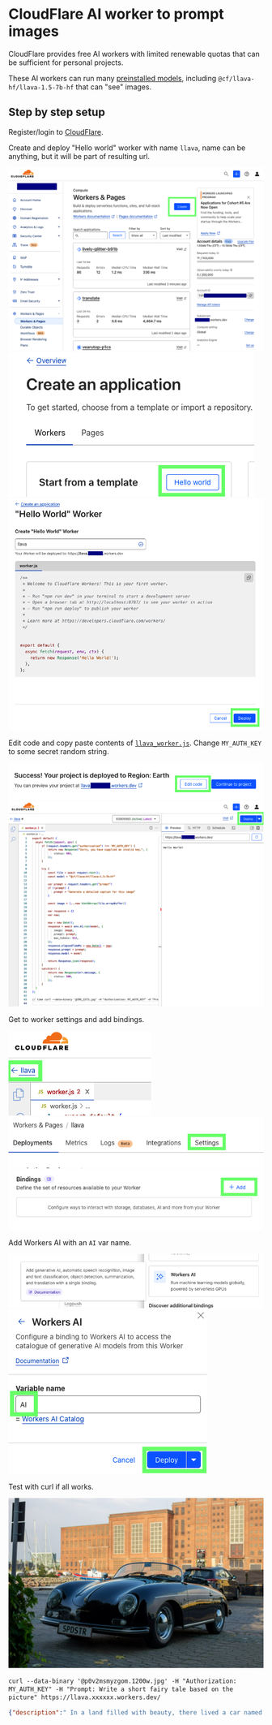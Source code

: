# CloudFlare AI worker to prompt images

CloudFlare provides free AI workers with limited renewable quotas that can be sufficient for personal projects.

These AI workers can run many [preinstalled models](https://developers.cloudflare.com/workers-ai/models/), including `@cf/llava-hf/llava-1.5-7b-hf` that can "see" images.

## Step by step setup

Register/login to [CloudFlare](https://dash.cloudflare.com/).

Create and deploy "Hello world" worker with name `llava`, name can be anything, but it will be part of resulting url.

![01](docs/01-create-worker.png)
![02](docs/02-create-worker.png)
![03](docs/03-deploy-worker.png)

Edit code and copy paste contents of [`llava_worker.js`](./llava_worker.js). Change `MY_AUTH_KEY` to some secret random string.

![04](docs/04-edit-code.png)
![05](docs/05-copy-paste-code.png)

Get to worker settings and add bindings.

![06](docs/06-back-to-settings.png)
![07](docs/07-go-to-settings.png)
![08](docs/08-add-bindings.png)

Add Workers AI with an `AI` var name.

![09](docs/09-add-workers-ai.png)
![10](docs/10-ai-var-name.png)

Test with curl if all works.

![sample](docs/p0v2msmyzgom.1200w.jpg)

```
curl --data-binary '@p0v2msmyzgom.1200w.jpg' -H "Authorization: MY_AUTH_KEY" -H "Prompt: Write a short fairy tale based on the picture" https://llava.xxxxxx.workers.dev/
```

```json
{"description":" In a land filled with beauty, there lived a car named Spot. Spot was a sleek black sports car, and it loved to drive around the town, exploring the streets and admiring the buildings. One day, as Spot was cruising down the road, it noticed a majestic building with a large window. Spot was intrigued and decided to stop and take a closer look. As it approached the building, it noticed a beautiful princess sitting by the window, waiting for her prince to arrive. Spot, being a kind and gentle car, wanted to help the princess, so it offered to take her on a magical journey to find her prince. The princess was overjoyed and climbed into Spot's passenger seat, and they set off on their adventure. Along the way, they encountered various challenges, but Spot's speed and agility helped them overcome them all. Finally, they arrived at the palace, where the prince was waiting. The prince was overjoyed to see the princess, and they were reunited in a grand celebration. From that day on, Spot was known as the car that brought happiness and love to the town.","elapsedTimeMs":19229,"prompt":"Write a short fairy tale based on the picture","model":"@cf/llava-hf/llava-1.5-7b-hf","fileSize":189605}
```
